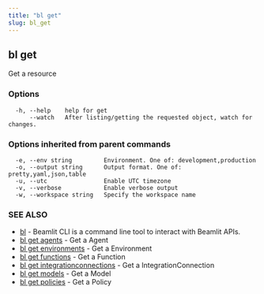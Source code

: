 ```yaml
---
title: "bl get"
slug: bl_get
---
```

## bl get

Get a resource

### Options

```
  -h, --help    help for get
      --watch   After listing/getting the requested object, watch for changes.
```

### Options inherited from parent commands

```
  -e, --env string         Environment. One of: development,production
  -o, --output string      Output format. One of: pretty,yaml,json,table
  -u, --utc                Enable UTC timezone
  -v, --verbose            Enable verbose output
  -w, --workspace string   Specify the workspace name
```

### SEE ALSO

* [bl](bl.md)	 - Beamlit CLI is a command line tool to interact with Beamlit APIs.
* [bl get agents](bl_get_agents.md)	 - Get a Agent
* [bl get environments](bl_get_environments.md)	 - Get a Environment
* [bl get functions](bl_get_functions.md)	 - Get a Function
* [bl get integrationconnections](bl_get_integrationconnections.md)	 - Get a IntegrationConnection
* [bl get models](bl_get_models.md)	 - Get a Model
* [bl get policies](bl_get_policies.md)	 - Get a Policy

